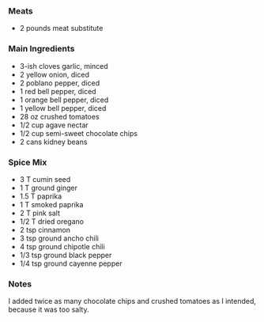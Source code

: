### Meats

- 2 pounds meat substitute

### Main Ingredients

- 3-ish cloves garlic, minced
- 2 yellow onion, diced
- 2 poblano pepper, diced
- 1 red bell pepper, diced
- 1 orange bell pepper, diced
- 1 yellow bell pepper, diced
- 28 oz crushed tomatoes
- 1/2 cup agave nectar
- 1/2 cup semi-sweet chocolate chips
- 2 cans kidney beans

### Spice Mix

- 3 T cumin seed
- 1 T ground ginger
- 1.5 T paprika
- 1 T smoked paprika
- 2 T pink salt
- 1/2 T dried oregano
- 2 tsp cinnamon
- 3 tsp ground ancho chili
- 4 tsp ground chipotle chili
- 1/3 tsp ground black pepper
- 1/4 tsp ground cayenne pepper

### Notes
I added twice as many chocolate chips and crushed tomatoes as I intended, because it was too salty.